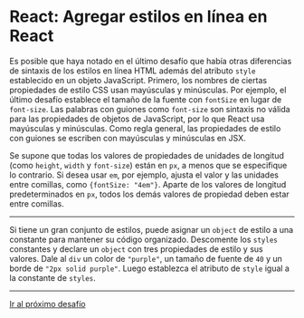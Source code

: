 # React: Agregar estilos en línea en React

Es posible que haya notado en el último desafío que había otras diferencias de sintaxis de los estilos en línea HTML además del atributo `style` establecido en un objeto JavaScript. Primero, los nombres de ciertas propiedades de estilo CSS usan mayúsculas y minúsculas. Por ejemplo, el último desafío establece el tamaño de la fuente con `fontSize` en lugar de `font-size`. Las palabras con guiones como `font-size` son sintaxis no válida para las propiedades de objetos de JavaScript, por lo que React usa mayúsculas y minúsculas. Como regla general, las propiedades de estilo con guiones se escriben con mayúsculas y minúsculas en JSX.

Se supone que todas los valores de propiedades de unidades de longitud (como `height`, `width` y `font-size`) están en `px`, a menos que se especifique lo contrario. Si desea usar `em`, por ejemplo, ajusta el valor y las unidades entre comillas, como `{fontSize: "4em"}`. Aparte de los valores de longitud predeterminados en `px`, todos los demás valores de propiedad deben estar entre comillas.

---

Si tiene un gran conjunto de estilos, puede asignar un `object` de estilo a una constante para mantener su código organizado. Descomente los `styles` constantes y declare un `object` con tres propiedades de estilo y sus valores. Dale al `div` un color de `"purple"`, un tamaño de fuente de `40` y un borde de `"2px solid purple"`. Luego establezca el atributo de `style` igual a la constante de `styles`.

---

[Ir al próximo desafío]()
